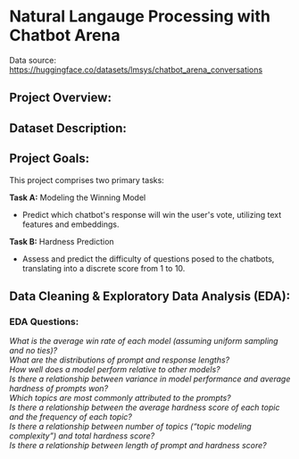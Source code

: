 # Natural Langauge Processing with Chatbot Arena

Data source: https://huggingface.co/datasets/lmsys/chatbot_arena_conversations

## Project Overview:

## Dataset Description:

## Project Goals: 

This project comprises two primary tasks:

**Task A:** Modeling the Winning Model 
- Predict which chatbot's response will win the user's vote, utilizing text features and embeddings.
  
**Task B:** Hardness Prediction 
- Assess and predict the difficulty of questions posed to the chatbots, translating into a discrete score from 1 to 10.

## Data Cleaning & Exploratory Data Analysis (EDA):

  ### EDA Questions: 
  *What is the average win rate of each model (assuming uniform sampling and no ties)?* \
  *What are the distributions of prompt and response lengths?* \
  *How well does a model perform relative to other models?* \
  *Is there a relationship between variance in model performance and average hardness of prompts won?* \
  *Which topics are most commonly attributed to the prompts?* \
  *Is there a relationship between the average hardness score of each topic and the frequency of each topic?* \
  *Is there a relationship between number of topics (“topic modeling complexity”) and total hardness score?* \
  *Is there a relationship between length of prompt and hardness score?*
